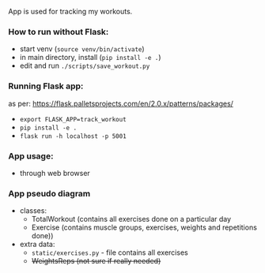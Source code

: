 App is used for tracking my workouts.

### How to run without Flask:
- start venv (`source venv/bin/activate`)
- in main directory, install (`pip install -e .`)
- edit and run `./scripts/save_workout.py`

### Running Flask app:
as per: https://flask.palletsprojects.com/en/2.0.x/patterns/packages/
- `export FLASK_APP=track_workout`
- `pip install -e .`
- `flask run -h localhost -p 5001`

### App usage:
- through web browser

### App pseudo diagram
- classes:
    - TotalWorkout (contains all exercises done on a particular day
    - Exercise (contains muscle groups, exercises, weights and repetitions done))
- extra data:
    - `static/exercises.py` - file contains all exercises
    - ~~WeightsReps (not sure if really needed)~~